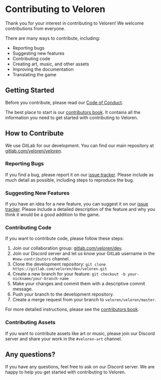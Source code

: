 # Contributing to Veloren

Thank you for your interest in contributing to Veloren! We welcome contributions from everyone.

There are many ways to contribute, including:

* Reporting bugs
* Suggesting new features
* Contributing code
* Creating art, music, and other assets
* Improving the documentation
* Translating the game

## Getting Started

Before you contribute, please read our [Code of Conduct](CODE_OF_CONDUCT.md).

The best place to start is our [contributors book](https://book.veloren.net/contributors/index.html). It contains all the information you need to get started with contributing to Veloren.

## How to Contribute

We use GitLab for our development. You can find our main repository at [gitlab.com/veloren/veloren](https://gitlab.com/veloren/veloren).

### Reporting Bugs

If you find a bug, please report it on our [issue tracker](https://gitlab.com/veloren/veloren/-/issues). Please include as much detail as possible, including steps to reproduce the bug.

### Suggesting New Features

If you have an idea for a new feature, you can suggest it on our [issue tracker](https://gitlab.com/veloren/veloren/-/issues). Please include a detailed description of the feature and why you think it would be a good addition to the game.

### Contributing Code

If you want to contribute code, please follow these steps:

1.  Join our collaboration group: [gitlab.com/veloren/dev](https://gitlab.com/veloren/dev).
2.  Join our Discord server and let us know your GitLab username in the `#new-contributors` channel.
3.  Clone the development repository: `git clone https://gitlab.com/veloren/dev/veloren.git`
4.  Create a new branch for your feature: `git checkout -b your-nickname/your-branch-name`
5.  Make your changes and commit them with a descriptive commit message.
6.  Push your branch to the development repository.
7.  Create a merge request from your branch to `veloren/veloren/master`.

For more detailed instructions, please see the [contributors book](https://book.veloren.net/contributors/before-you-contribute.html).

### Contributing Assets

If you want to contribute assets like art or music, please join our Discord server and share your work in the `#veloren-art` channel.

## Any questions?

If you have any questions, feel free to ask on our Discord server. We are happy to help you get started with contributing to Veloren. 
